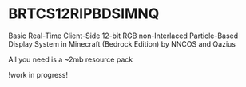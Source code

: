 # BRTCS12RIPBDSIMNQ
Basic Real-Time Client-Side 12-bit RGB non-Interlaced Particle-Based Display System in Minecraft (Bedrock Edition) by NNCOS and Qazius

All you need is a ~2mb resource pack

!work in progress!
